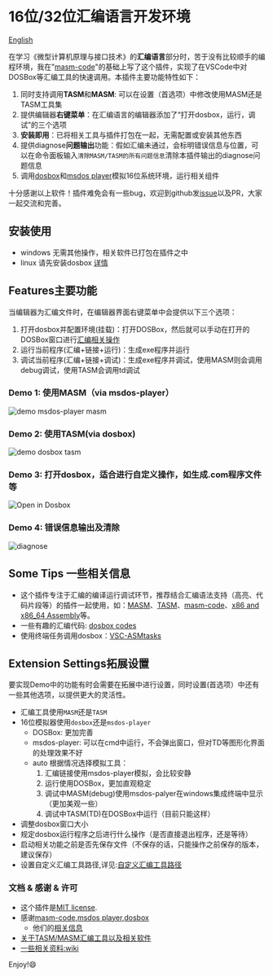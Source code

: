 # 16位/32位汇编语言开发环境

[English](https://github.com/xsro/masm-tasm/blob/master/doc/README.md)

在学习《微型计算机原理与接口技术》的**汇编语言**部分时，苦于没有比较顺手的编程环境，我在"[masm-code](https://github.com/Woodykaixa/masm-code)"的基础上写了这个插件，实现了在VSCode中对DOSBox等汇编工具的快速调用。本插件主要功能特性如下：

1. 同时支持调用**TASM**和**MASM**: 可以在设置（首选项）中修改使用MASM还是TASM工具集
2. 提供编辑器**右键菜单**：在汇编语言的编辑器添加了“打开dosbox，运行，调试”的三个选项
3. **安装即用**：已将相关工具与插件打包在一起，无需配置或安装其他东西
4. 提供diagnose**问题输出**功能：假如汇编未通过，会标明错误信息与位置，可以在命令面板输入`清除MASM/TASM的所有问题信息`清除本插件输出的diagnose问题信息
5. 调用[dosbox](https://www.dosbox.com)和[msdos player](http://takeda-toshiya.my.coocan.jp/msdos)模拟16位系统环境，运行相关组件

十分感谢以上软件！插件难免会有一些bug，欢迎到github发[issue](https://github.com/xsro/masm-tasm/issues)以及PR，大家一起交流和完善。

## 安装使用

- windows 无需其他操作，相关软件已打包在插件之中
- linux 请先安装dosbox [详情](https://github.com/xsro/masm-tasm/blob/master/doc/非windows下使用.md#linux)

## Features主要功能

当编辑器为汇编文件时，在编辑器界面右键菜单中会提供以下三个选项：

1. 打开dosbox并配置环境(挂载)：打开DOSBox，然后就可以手动在打开的DOSBox窗口进行[汇编相关操作](https://github.com/xsro/masm-tasm/blob/master/doc/在dosbox中手动操作.md)
2. 运行当前程序(汇编+链接+运行)：生成exe程序并运行
3. 调试当前程序(汇编+链接+调试)：生成exe程序并调试，使用MASM则会调用debug调试，使用TASM会调用td调试

### Demo 1: 使用MASM（via msdos-player）

![demo msdos-player masm](https://github.com/xsro/masm-tasm/raw/master/pics/demo_msdos_masm.gif)

### Demo 2: 使用TASM(via dosbox)

![demo dosbox tasm](https://github.com/xsro/masm-tasm/raw/master/pics/demo_dosbox_tasm.gif)

### Demo 3: 打开dosbox，适合进行自定义操作，如生成.com程序文件等

![Open in Dosbox](https://github.com/xsro/masm-tasm/raw/master/pics/opendosbox.gif)

### Demo 4: 错误信息输出及清除

![diagnose](https://github.com/xsro/masm-tasm/raw/master/pics/demo_diagnose_tasm.gif)

## Some Tips 一些相关信息

- 这个插件专注于汇编的编译运行调试环节，推荐结合汇编语法支持（高亮、代码片段等）的插件一起使用，如：[MASM](https://marketplace.visualstudio.com/items?itemName=bltg-team.masm)、[TASM](https://marketplace.visualstudio.com/items?itemName=Roncho.assembly-8086)、[masm-code](https://marketplace.visualstudio.com/items?itemName=kaixa.masm-code)、[x86 and x86_64 Assembly](https://marketplace.visualstudio.com/items?itemName=13xforever.language-x86-64-assembly)等。
- 一些有趣的汇编代码: [dosbox codes](https://github.com/xsro/masm-tasm/wiki/dosbox#写代码)
- 使用终端任务调用dosbox：[VSC-ASMtasks](https://github.com/xsro/VSC-ASMtasks)

## Extension Settings拓展设置

要实现Demo中的功能有时会需要在拓展中进行设置，同时设置(首选项）中还有一些其他选项，以提供更大的灵活性。

- 汇编工具使用`MASM`还是`TASM`
- 16位模拟器使用`dosbox`还是`msdos-player`
  - DOSBox: 更加完善
  - msdos-player: 可以在cmd中运行，不会弹出窗口，但对TD等图形化界面的处理效果不好
  - auto 根据情况选择模拟工具：
    1. 汇编链接使用msdos-player模拟，会比较安静
    2. 运行使用DOSBox，更加直观稳定
    3. 调试中MASM(debug)使用msdos-palyer在windows集成终端中显示（更加美观一些）
    4. 调试中TASM(TD)在DOSBox中运行（目前只能这样）
- 调整dosbox窗口大小
- 规定dosbox运行程序之后进行什么操作（是否直接退出程序，还是等待）
- 启动相关功能之前是否先保存文件（不保存的话，只能操作之前保存的版本，建议保存）
- 设置自定义汇编工具路径,详见:[自定义汇编工具路径](https://github.com/xsro/masm-tasm/blob/master/doc/关于汇编工具路径#自定义汇编工具路径)

### 文档 & 感谢 & 许可

- 这个插件是[MIT license](https://github.com/xsro/masm-tasm/blob/master/LICENSE).
- 感谢[masm-code](https://github.com/Woodykaixa/masm-code),[msdos player](http://takeda-toshiya.my.coocan.jp/msdos),[dosbox](https://www.dosbox.com)
  - 他们的[相关信息](https://github.com/xsro/masm-tasm/blob/master/doc/license_and_info.md)
- [关于TASM/MASM汇编工具以及相关软件](https://github.com/xsro/masm-tasm/blob/master/doc/关于汇编工具路径.md)
- [一些相关资料:wiki](https://github.com/xsro/VSC-ASMtasks/wiki)

Enjoy!:smile:
